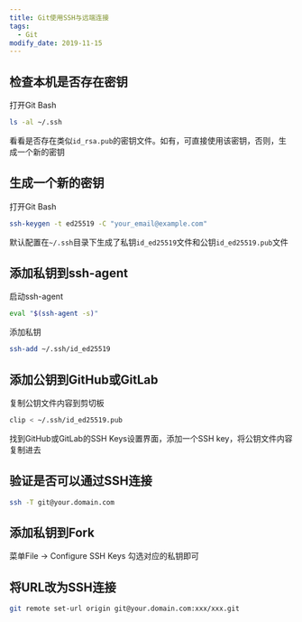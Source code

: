 ```yaml
---
title: Git使用SSH与远端连接
tags: 
  - Git
modify_date: 2019-11-15
---
```

## 检查本机是否存在密钥

打开Git Bash
<!--more-->

```bash
ls -al ~/.ssh
```

看看是否存在类似`id_rsa.pub`的密钥文件。如有，可直接使用该密钥，否则，生成一个新的密钥

## 生成一个新的密钥

打开Git Bash

```bash
ssh-keygen -t ed25519 -C "your_email@example.com"
```

默认配置在`~/.ssh`目录下生成了私钥`id_ed25519`文件和公钥`id_ed25519.pub`文件

## 添加私钥到ssh-agent

启动ssh-agent

```bash
eval "$(ssh-agent -s)"
```

添加私钥

```bash
ssh-add ~/.ssh/id_ed25519
```

## 添加公钥到GitHub或GitLab

复制公钥文件内容到剪切板

```bash
clip < ~/.ssh/id_ed25519.pub
```

找到GitHub或GitLab的SSH Keys设置界面，添加一个SSH key，将公钥文件内容复制进去

## 验证是否可以通过SSH连接

```bash
ssh -T git@your.domain.com
```

## 添加私钥到Fork

菜单File -> Configure SSH Keys 勾选对应的私钥即可

## 将URL改为SSH连接

```bash
git remote set-url origin git@your.domain.com:xxx/xxx.git
```

